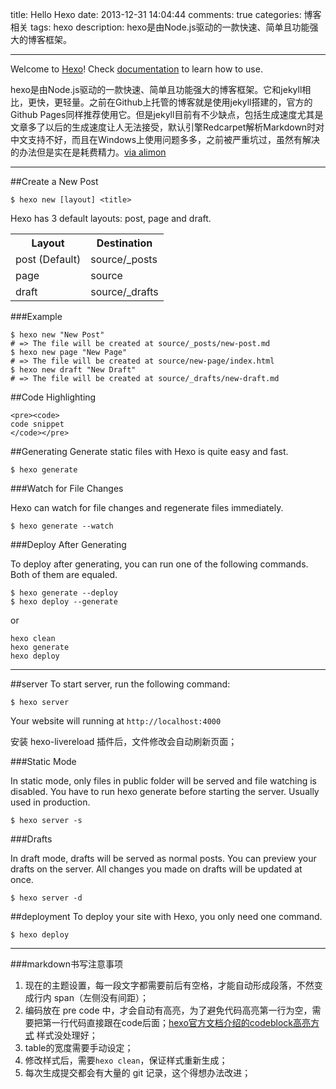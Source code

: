 title: Hello Hexo
date: 2013-12-31 14:04:44
comments: true
categories: 博客相关
tags: hexo
description: hexo是由Node.js驱动的一款快速、简单且功能强大的博客框架。

---

Welcome to [Hexo](http://zespia.tw/hexo)! Check [documentation](http://zespia.tw/hexo/docs) to learn how to use.

hexo是由Node.js驱动的一款快速、简单且功能强大的博客框架。它和jekyll相比，更快，更轻量。之前在Github上托管的博客就是使用jekyll搭建的，官方的Github Pages同样推荐使用它。但是jekyll目前有不少缺点，包括生成速度尤其是文章多了以后的生成速度让人无法接受，默认引擎Redcarpet解析Markdown时对中文支持不好，而且在Windows上使用问题多多，之前被严重坑过，虽然有解决的办法但是实在是耗费精力。[via alimon](http://yangjian.me/workspace/building-blog-with-hexo/)  

---

##Create a New Post

`$ hexo new [layout] <title>`

Hexo has 3 default layouts: post, page and draft.<table style="width:400px;"><tr><th>Layout</th><th>Destination</th></tr>
<tr><td>post (Default)</td><td>	source/_posts</td></tr>
<tr><td>page</td><td>	source</td></tr>
<tr><td>draft	</td><td>source/_drafts</td></tr></table>

###Example

<pre><code>$ hexo new "New Post"
# => The file will be created at source/_posts/new-post.md
$ hexo new page "New Page"
# => The file will be created at source/new-page/index.html
$ hexo new draft "New Draft"
# => The file will be created at source/_drafts/new-draft.md
</code></pre>

##Code Highlighting

<pre><code>&lt;pre&gt;&lt;code&gt;
code snippet
&lt;/code&gt;&lt;/pre&gt;
</code></pre>

##Generating
Generate static files with Hexo is quite easy and fast.

<pre><code>$ hexo generate</code></pre>

###Watch for File Changes

Hexo can watch for file changes and regenerate files immediately.

<pre><code>$ hexo generate --watch</code></pre>

###Deploy After Generating

To deploy after generating, you can run one of the following commands. Both of them are equaled.

<pre><code>$ hexo generate --deploy
$ hexo deploy --generate</code></pre>

or

<pre><code>hexo clean
hexo generate
hexo deploy
</code></pre>

---

##server
To start server, run the following command:

<pre><code>$ hexo server</code></pre>

Your website will running at `http://localhost:4000`

安装 hexo-livereload 插件后，文件修改会自动刷新页面；

###Static Mode

In static mode, only files in public folder will be served and file watching is disabled. You have to run hexo generate before starting the server. Usually used in production.

<pre><code>$ hexo server -s</code></pre>

###Drafts

In draft mode, drafts will be served as normal posts. You can preview your drafts on the server. All changes you made on drafts will be updated at once.

<pre><code>$ hexo server -d</code></pre>

##deployment
To deploy your site with Hexo, you only need one command.

<pre><code>$ hexo deploy</code></pre>

---

###markdown书写注意事项

1. 现在的主题设置，每一段文字都需要前后有空格，才能自动形成段落，不然变成行内 span（左侧没有间距）；
2. 编码放在 pre code 中，才会自动有高亮，为了避免代码高亮第一行为空，需要把第一行代码直接跟在code后面；[hexo官方文档介绍的codeblock高亮方式](http://zespia.tw/hexo/docs/tag-plugins.html#code-block) 样式没处理好；
3. table的宽度需要手动设定；
4. 修改样式后，需要`hexo clean`，保证样式重新生成；
5. 每次生成提交都会有大量的 git 记录，这个得想办法改进；

